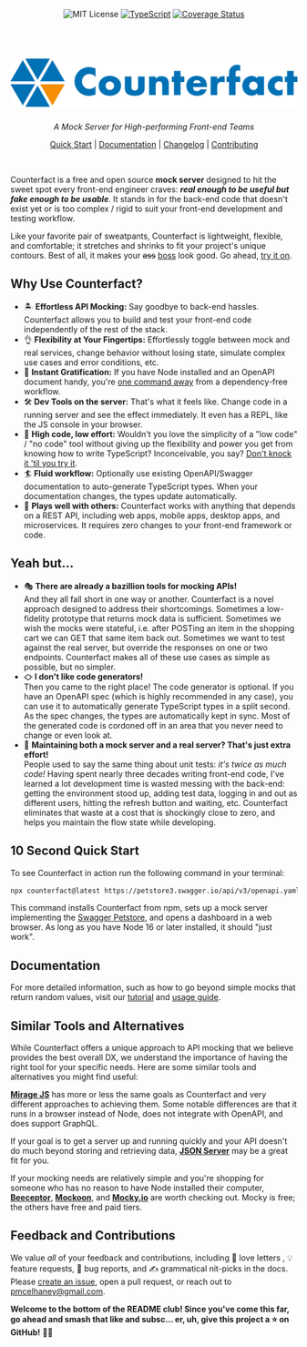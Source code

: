 <div align="center"  markdown="1">

![MIT License](https://img.shields.io/badge/license-MIT-blue) [![TypeScript](./typescript-badge.png)](https://github.com/ellerbrock/typescript-badges/) [![Coverage Status](https://coveralls.io/repos/github/pmcelhaney/counterfact/badge.svg)](https://coveralls.io/github/pmcelhaney/counterfact)

</div>

<br>

<div align="center" markdown="1">

<h1><img src="./counterfact.svg" alt="Counterfact"></h1>

_A Mock Server for High-performing Front-end Teams_

[Quick Start](./docs/quick-start.md) | [Documentation](./docs/usage.md) | [Changelog](./CHANGELOG.md) | [Contributing](./CONTRIBUTING.md)

</div>

<br>

Counterfact is a free and open source **mock server** designed to hit the sweet spot every front-end engineer craves: **_real enough to be useful but fake enough to be usable_**. It stands in for the back-end code that doesn't exist yet or is too complex / rigid to suit your front-end development and testing workflow.

Like your favorite pair of sweatpants, Counterfact is lightweight, flexible, and comfortable; it stretches and shrinks to fit your project's unique contours. Best of all, it makes your <del>ass</del> <ins>boss</ins> look good. Go ahead, [try it on](./docs/quick-start.md).

## Why Use Counterfact?

- 🏝️ **Effortless API Mocking:** Say goodbye to back-end hassles. Counterfact allows you to build and test your front-end code independently of the rest of the stack.
- 👌 **Flexibility at Your Fingertips:** Effortlessly toggle between mock and real services, change behavior without losing state, simulate complex use cases and error conditions, etc.
- 🤩 **Instant Gratification:** If you have Node installed and an OpenAPI document handy, you're [one command away](./docs/quick-start.md) from a dependency-free workflow.
- 🛠️ **Dev Tools on the server:** That's what it feels like. Change code in a running server and see the effect immediately. It even has a REPL, like the JS console in your browser.
- 🔄 **High code, low effort:** Wouldn't you love the simplicity of a "low code" / "no code" tool without giving up the flexibility and power you get from knowing how to write TypeScript? Inconceivable, you say? [Don't knock it 'til you try it](./docs/quick-start.md).
- 🏄 **Fluid workflow:** Optionally use existing OpenAPI/Swagger documentation to auto-generate TypeScript types. When your documentation changes, the types update automatically.
- 🛝 **Plays well with others:** Counterfact works with anything that depends on a REST API, including web apps, mobile apps, desktop apps, and microservices. It requires zero changes to your front-end framework or code.

## Yeah but...

- 🎭 **There are already a bazillion tools for mocking APIs!**<br>
  And they all fall short in one way or another. Counterfact is a novel approach designed to address their shortcomings. Sometimes a low-fidelity prototype that returns mock data is sufficient. Sometimes we wish the mocks were stateful, i.e. after POSTing an item in the shopping cart we can GET that same item back out. Sometimes we want to test against the real server, but override the responses on one or two endpoints. Counterfact makes all of these use cases as simple as possible, but no simpler.
- ⛮ **I don't like code generators!**<br>
  Then you came to the right place! The code generator is optional. If you have an OpenAPI spec (which is highly recommended in any case), you can use it to automatically generate TypeScript types in a split second. As the spec changes, the types are automatically kept in sync. Most of the generated code is cordoned off in an area that you never need to change or even look at.
- 🥵 **Maintaining both a mock server and a real server? That's just extra effort!**<br>
  People used to say the same thing about unit tests: _it's twice as much code!_ Having spent nearly three decades writing front-end code, I've learned a lot development time is wasted messing with the back-end: getting the environment stood up, adding test data, logging in and out as different users, hitting the refresh button and waiting, etc. Counterfact eliminates that waste at a cost that is shockingly close to zero, and helps you maintain the flow state while developing.

## 10 Second Quick Start

To see Counterfact in action run the following command in your terminal:

```sh copy
npx counterfact@latest https://petstore3.swagger.io/api/v3/openapi.yaml api
```

This command installs Counterfact from npm, sets up a mock server implementing the [Swagger Petstore](https://petstore.swagger.io/), and opens a dashboard in a web browser. As long as you have Node 16 or later installed, it should "just work".

## Documentation

For more detailed information, such as how to go beyond simple mocks that return random values, visit our [tutorial](./docs/quick-start.md) and [usage guide](./docs/usage.md).

## Similar Tools and Alternatives

While Counterfact offers a unique approach to API mocking that we believe provides the best overall DX, we understand the importance of having the right tool for your specific needs. Here are some similar tools and alternatives you might find useful:

[**Mirage JS**](https://miragejs.com/) has more or less the same goals as Counterfact and very different approaches to achieving them. Some notable differences are that it runs in a browser instead of Node, does not integrate with OpenAPI, and does support GraphQL.

If your goal is to get a server up and running quickly and your API doesn't do much beyond storing and retrieving data, [**JSON Server**](https://github.com/typicode/json-server) may be a great fit for you.

If your mocking needs are relatively simple and you're shopping for someone who has no reason to have Node installed their computer, [**Beeceptor**](https://beeceptor.com/), [**Mockoon**](https://mockoon.com/), and [**Mocky.io**](https://www.mocky.io/) are worth checking out. Mocky is free; the others have free and paid tiers.

## Feedback and Contributions

We value _all_ of your feedback and contributions, including 💌 love letters , 💡 feature requests, 🐞 bug reports, and ✍️ grammatical nit-picks in the docs. Please [create an issue](https://github.com/pmcelhaney/counterfact/issues/new), open a pull request, or reach out to <pmcelhaney@gmail.com>.

**Welcome to the bottom of the README club! Since you've come this far, go ahead and smash that like and subsc… er, uh, give this project a ⭐️ on GitHub!** 🙏🏼
